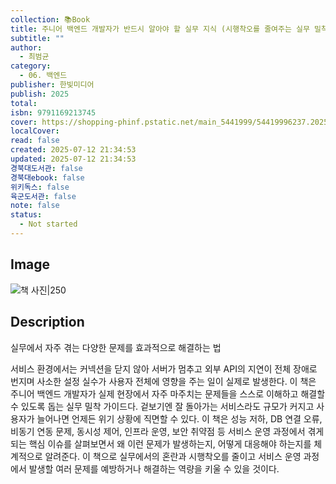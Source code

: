 ```yaml
---
collection: 📚Book
title: 주니어 백엔드 개발자가 반드시 알아야 할 실무 지식 (시행착오를 줄여주는 실무 밀착 백엔드 개발 가이드)
subtitle: ""
author:
  - 최범균
category:
  - 06. 백엔드
publisher: 한빛미디어
publish: 2025
total:
isbn: 9791169213745
cover: https://shopping-phinf.pstatic.net/main_5441999/54419996237.20250429093306.jpg
localCover:
read: false
created: 2025-07-12 21:34:53
updated: 2025-07-12 21:34:53
경북대도서관: false
경북대ebook: false
위키독스: false
육군도서관: false
note: false
status:
  - Not started
---
```


## Image
![책 사진|250](https://shopping-phinf.pstatic.net/main_5441999/54419996237.20250429093306.jpg)

## Description
실무에서 자주 겪는 다양한 문제를 효과적으로 해결하는 법

서비스 환경에서는 커넥션을 닫지 않아 서버가 멈추고 외부 API의 지연이 전체 장애로 번지며 사소한 설정 실수가 사용자 전체에 영향을 주는 일이 실제로 발생한다. 이 책은 주니어 백엔드 개발자가 실제 현장에서 자주 마주치는 문제들을 스스로 이해하고 해결할 수 있도록 돕는 실무 밀착 가이드다. 겉보기엔 잘 돌아가는 서비스라도 규모가 커지고 사용자가 늘어나면 언제든 위기 상황에 직면할 수 있다. 이 책은 성능 저하, DB 연결 오류, 비동기 연동 문제, 동시성 제어, 인프라 운영, 보안 취약점 등 서비스 운영 과정에서 겪게 되는 핵심 이슈를 살펴보면서 왜 이런 문제가 발생하는지, 어떻게 대응해야 하는지를 체계적으로 알려준다. 이 책으로 실무에서의 혼란과 시행착오를 줄이고 서비스 운영 과정에서 발생할 여러 문제를 예방하거나 해결하는 역량을 키울 수 있을 것이다.